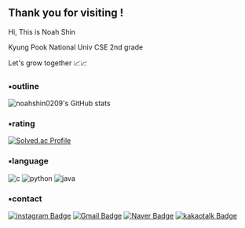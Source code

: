 ## Thank you for visiting !
Hi, This is Noah Shin

Kyung Pook National Univ CSE 2nd grade

Let's grow together 📈📈
### ▪️outline
![noahshin0209's GitHub stats](https://github-readme-stats.vercel.app/api?username=noahshin0209&show_icons=true&theme=onedark) 
### ▪️rating
[![Solved.ac Profile](http://mazassumnida.wtf/api/v2/generate_badge?boj=bible0043)](https://solved.ac/bible0043/)
### ▪️language
![c](https://img.shields.io/badge/c-A8B9CC.svg?&style=for-the-badge&logo=c&logoColor=white)
![python](https://img.shields.io/badge/python-3776AB.svg?&style=for-the-badge&logo=python&logoColor=white)
![java](https://img.shields.io/badge/java-007396.svg?&style=for-the-badge&logo=java&logoColor=white)
### ▪️contact
[![instagram Badge](https://img.shields.io/badge/instagram-e4405f?style=flat-square&logo=instagram&logoColor=white&link=mailto:@noahstagrammmm)](mailto:@noahstagrammmm)
[![Gmail Badge](https://img.shields.io/badge/Gmail-d14836?style=flat-square&logo=Gmail&logoColor=white&link=mailto:bible0043@gmail.com)](mailto:bible0043@gmail.com)
[![Naver Badge](https://img.shields.io/badge/Naver-03C75A?style=flat-square&logo=Naver&logoColor=white&link=mailto:bible0043@naver.com)](mailto:bible0043@naver.com)
[![kakaotalk Badge](https://img.shields.io/badge/kakaotalk-FFCD00?style=flat-square&logo=kakaotalk&logoColor=white&link=mailto:@shin9370)](mailto:@shin9370)





